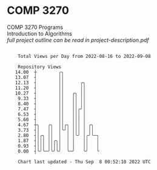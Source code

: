 # COMP 3270
COMP 3270 Programs  
Introduction to Algorithms  
*full project outline can be read in project-description.pdf*

```

    Total Views per Day from 2022-08-16 to 2022-09-08

    Repository Views
   14.00  ┼        ╭╮
   13.07  ┤        ││
   12.13  ┤        ││      ╭╮
   11.20  ┤        ││      ││
   10.27  ┤        ││   ╭╮ ││
    9.33  ┤        ││   ││ ││
    8.40  ┤        ││   ││ ││
    7.47  ┤        ││   ││╭╯│
    6.53  ┤        ││   │││ │
    5.60  ┤        ││   │││ │
    4.67  ┼╮   ╭╮  ││╭╮ │││ │ ╭╮
    3.73  ┤│   ││  │╰╯│ │││ │ ││
    2.80  ┤│╭╮ ││  │  │ │╰╯ │╭╯╰─╮
    1.87  ┤│││ ││╭╮│  │ │   ││   │
    0.93  ┤│││ │││││  │ │   ││   │
    0.00  ┤╰╯╰─╯╰╯╰╯  ╰─╯   ╰╯   ╰

    Chart last updated - Thu Sep  8 00:52:10 2022 UTC
    
```
